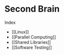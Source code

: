 # Second Brain

Index
- [[Linux]]
- [[Parallel Computing]]
- [[Shared Libraries]]
- [[Software Testing]]
